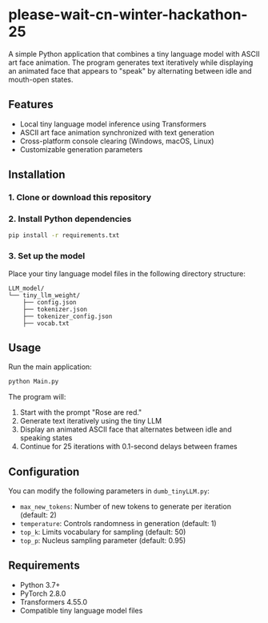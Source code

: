 # please-wait-cn-winter-hackathon-25

A simple Python application that combines a tiny language model with ASCII art face animation. The program generates text iteratively while displaying an animated face that appears to "speak" by alternating between idle and mouth-open states.

## Features

- Local tiny language model inference using Transformers
- ASCII art face animation synchronized with text generation
- Cross-platform console clearing (Windows, macOS, Linux)
- Customizable generation parameters

## Installation

### 1. Clone or download this repository

### 2. Install Python dependencies

```bash
pip install -r requirements.txt
```

### 3. Set up the model

Place your tiny language model files in the following directory structure:
```
LLM_model/
└── tiny_llm_weight/
    ├── config.json
    ├── tokenizer.json
    ├── tokenizer_config.json
    ├── vocab.txt 
```

## Usage

Run the main application:

```bash
python Main.py
```

The program will:
1. Start with the prompt "Rose are red."
2. Generate text iteratively using the tiny LLM
3. Display an animated ASCII face that alternates between idle and speaking states
4. Continue for 25 iterations with 0.1-second delays between frames

## Configuration

You can modify the following parameters in `dumb_tinyLLM.py`:

- `max_new_tokens`: Number of new tokens to generate per iteration (default: 2)
- `temperature`: Controls randomness in generation (default: 1)
- `top_k`: Limits vocabulary for sampling (default: 50)
- `top_p`: Nucleus sampling parameter (default: 0.95)

## Requirements

- Python 3.7+
- PyTorch 2.8.0
- Transformers 4.55.0
- Compatible tiny language model files